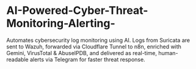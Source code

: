 # AI-Powered-Cyber-Threat-Monitoring-Alerting-
Automates cybersecurity log monitoring using AI. Logs from Suricata are sent to Wazuh, forwarded via Cloudflare Tunnel to n8n, enriched with Gemini, VirusTotal &amp; AbuseIPDB, and delivered as real-time, human-readable alerts via Telegram for faster threat response.
